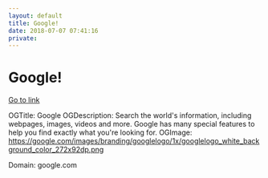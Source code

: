 ```yaml
---
layout: default
title: Google!
date: 2018-07-07 07:41:16
private: 
---
```


# Google!

[Go to link](https://google.com)

OGTitle: Google
OGDescription: Search the world's information, including webpages, images, videos and more. Google has many special features to help you find exactly what you're looking for.
OGImage: https://google.com/images/branding/googlelogo/1x/googlelogo_white_background_color_272x92dp.png

Domain: google.com

